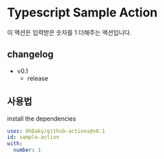 # Typescript Sample Action

이 액션은 입력받은 숫자를 1 더해주는 액션입니다.

## changelog

- v0.1
  - release

## 사용법

install the dependencies

```yaml
uses: OhDaky/github-actions@v0.1
id: sample-action
with:
  number: 1
```
